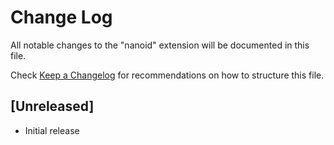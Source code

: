# Change Log

All notable changes to the "nanoid" extension will be documented in this file.

Check [Keep a Changelog](http://keepachangelog.com/) for recommendations on how to structure this file.

## [Unreleased]

- Initial release